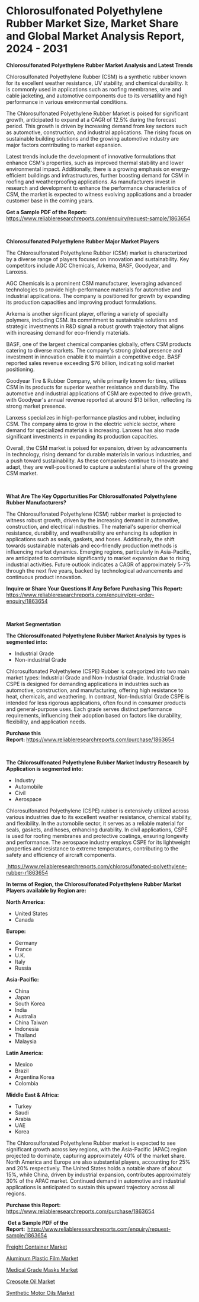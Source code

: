 <p><h1>Chlorosulfonated Polyethylene Rubber Market Size, Market Share and Global Market Analysis Report, 2024 - 2031</h1></p><p><strong>Chlorosulfonated Polyethylene Rubber Market Analysis and Latest Trends</strong></p>
<p><p>Chlorosulfonated Polyethylene Rubber (CSM) is a synthetic rubber known for its excellent weather resistance, UV stability, and chemical durability. It is commonly used in applications such as roofing membranes, wire and cable jacketing, and automotive components due to its versatility and high performance in various environmental conditions.</p><p>The Chlorosulfonated Polyethylene Rubber Market is poised for significant growth, anticipated to expand at a CAGR of 12.5% during the forecast period. This growth is driven by increasing demand from key sectors such as automotive, construction, and industrial applications. The rising focus on sustainable building solutions and the growing automotive industry are major factors contributing to market expansion. </p><p>Latest trends include the development of innovative formulations that enhance CSM's properties, such as improved thermal stability and lower environmental impact. Additionally, there is a growing emphasis on energy-efficient buildings and infrastructures, further boosting demand for CSM in roofing and weatherproofing applications. As manufacturers invest in research and development to enhance the performance characteristics of CSM, the market is expected to witness evolving applications and a broader customer base in the coming years.</p></p>
<p><strong>Get a Sample PDF of the Report:&nbsp;</strong> <a href="https://www.reliableresearchreports.com/enquiry/request-sample/1863654?utm_campaign=13&utm_medium=2&utm_source=Github&utm_content=ia&utm_term=11112024&utm_id=chlorosulfonated-polyethylene-rubber">https://www.reliableresearchreports.com/enquiry/request-sample/1863654</a></p>
<p>&nbsp;</p>
<p><strong>Chlorosulfonated Polyethylene Rubber Major Market Players</strong></p>
<p><p>The Chlorosulfonated Polyethylene Rubber (CSM) market is characterized by a diverse range of players focused on innovation and sustainability. Key competitors include AGC Chemicals, Arkema, BASF, Goodyear, and Lanxess.</p><p>AGC Chemicals is a prominent CSM manufacturer, leveraging advanced technologies to provide high-performance materials for automotive and industrial applications. The company is positioned for growth by expanding its production capacities and improving product formulations.</p><p>Arkema is another significant player, offering a variety of specialty polymers, including CSM. Its commitment to sustainable solutions and strategic investments in R&D signal a robust growth trajectory that aligns with increasing demand for eco-friendly materials.</p><p>BASF, one of the largest chemical companies globally, offers CSM products catering to diverse markets. The company's strong global presence and investment in innovation enable it to maintain a competitive edge. BASF reported sales revenue exceeding $76 billion, indicating solid market positioning.</p><p>Goodyear Tire & Rubber Company, while primarily known for tires, utilizes CSM in its products for superior weather resistance and durability. The automotive and industrial applications of CSM are expected to drive growth, with Goodyear's annual revenue reported at around $13 billion, reflecting its strong market presence.</p><p>Lanxess specializes in high-performance plastics and rubber, including CSM. The company aims to grow in the electric vehicle sector, where demand for specialized materials is increasing. Lanxess has also made significant investments in expanding its production capacities.</p><p>Overall, the CSM market is poised for expansion, driven by advancements in technology, rising demand for durable materials in various industries, and a push toward sustainability. As these companies continue to innovate and adapt, they are well-positioned to capture a substantial share of the growing CSM market.</p></p>
<p>&nbsp;</p>
<p><strong>What Are The Key Opportunities For Chlorosulfonated Polyethylene Rubber Manufacturers?</strong></p>
<p><p>The Chlorosulfonated Polyethylene (CSM) rubber market is projected to witness robust growth, driven by the increasing demand in automotive, construction, and electrical industries. The material's superior chemical resistance, durability, and weatherability are enhancing its adoption in applications such as seals, gaskets, and hoses. Additionally, the shift towards sustainable materials and eco-friendly production methods is influencing market dynamics. Emerging regions, particularly in Asia-Pacific, are anticipated to contribute significantly to market expansion due to rising industrial activities. Future outlook indicates a CAGR of approximately 5-7% through the next five years, backed by technological advancements and continuous product innovation.</p></p>
<p><strong>Inquire or Share Your Questions If Any Before Purchasing This Report:</strong> <a href="https://www.reliableresearchreports.com/enquiry/pre-order-enquiry/1863654?utm_campaign=13&utm_medium=2&utm_source=Github&utm_content=ia&utm_term=11112024&utm_id=chlorosulfonated-polyethylene-rubber">https://www.reliableresearchreports.com/enquiry/pre-order-enquiry/1863654</a></p>
<p>&nbsp;</p>
<p><strong>Market Segmentation</strong></p>
<p><strong>The Chlorosulfonated Polyethylene Rubber Market Analysis by types is segmented into:</strong></p>
<p><ul><li>Industrial Grade</li><li>Non-industrial Grade</li></ul></p>
<p><p>Chlorosulfonated Polyethylene (CSPE) Rubber is categorized into two main market types: Industrial Grade and Non-Industrial Grade. Industrial Grade CSPE is designed for demanding applications in industries such as automotive, construction, and manufacturing, offering high resistance to heat, chemicals, and weathering. In contrast, Non-Industrial Grade CSPE is intended for less rigorous applications, often found in consumer products and general-purpose uses. Each grade serves distinct performance requirements, influencing their adoption based on factors like durability, flexibility, and application needs.</p></p>
<p><strong>Purchase this Report:&nbsp;</strong><a href="https://www.reliableresearchreports.com/purchase/1863654?utm_campaign=13&utm_medium=2&utm_source=Github&utm_content=ia&utm_term=11112024&utm_id=chlorosulfonated-polyethylene-rubber">https://www.reliableresearchreports.com/purchase/1863654</a></p>
<p>&nbsp;</p>
<p><strong>The Chlorosulfonated Polyethylene Rubber Market Industry Research by Application is segmented into:</strong></p>
<p><ul><li>Industry</li><li>Automobile</li><li>Civil</li><li>Aerospace</li></ul></p>
<p><p>Chlorosulfonated Polyethylene (CSPE) rubber is extensively utilized across various industries due to its excellent weather resistance, chemical stability, and flexibility. In the automobile sector, it serves as a reliable material for seals, gaskets, and hoses, enhancing durability. In civil applications, CSPE is used for roofing membranes and protective coatings, ensuring longevity and performance. The aerospace industry employs CSPE for its lightweight properties and resistance to extreme temperatures, contributing to the safety and efficiency of aircraft components.</p></p>
<p><a href="https://www.reliableresearchreports.com/chlorosulfonated-polyethylene-rubber-r1863654?utm_campaign=13&utm_medium=2&utm_source=Github&utm_content=ia&utm_term=11112024&utm_id=chlorosulfonated-polyethylene-rubber">&nbsp;https://www.reliableresearchreports.com/chlorosulfonated-polyethylene-rubber-r1863654</a></p>
<p><strong>In terms of Region, the Chlorosulfonated Polyethylene Rubber Market Players available by Region are:</strong></p>
<p>
    <p> <strong> North America: </strong>
        <ul>
            <li>United States</li>
            <li>Canada</li>
        </ul>
        </p> 
    <p> <strong> Europe: </strong>
        <ul>
            <li>Germany</li>
            <li>France</li>
            <li>U.K.</li>
            <li>Italy</li>
            <li>Russia</li>
        </ul>
        </p> 
    <p> <strong> Asia-Pacific: </strong>
        <ul>
            <li>China</li>
            <li>Japan</li>
            <li>South Korea</li>
            <li>India</li>
            <li>Australia</li>
            <li>China Taiwan</li>
            <li>Indonesia</li>
            <li>Thailand</li>
            <li>Malaysia</li>
        </ul>
        </p> 
    <p> <strong> Latin America: </strong>
        <ul>
            <li>Mexico</li>
            <li>Brazil</li>
            <li>Argentina Korea</li>
            <li>Colombia</li>
        </ul>
        </p> 
    <p> <strong> Middle East & Africa: </strong>
        <ul>
            <li>Turkey</li>
            <li>Saudi</li>
            <li>Arabia</li>
            <li>UAE</li>
            <li>Korea</li>
        </ul>
    </p>
    </p>
<p><p>The Chlorosulfonated Polyethylene Rubber market is expected to see significant growth across key regions, with the Asia-Pacific (APAC) region projected to dominate, capturing approximately 40% of the market share. North America and Europe are also substantial players, accounting for 25% and 20% respectively. The United States holds a notable share of about 15%, while China, driven by industrial expansion, contributes approximately 30% of the APAC market. Continued demand in automotive and industrial applications is anticipated to sustain this upward trajectory across all regions.</p></p>
<p><strong>Purchase this Report: </strong><a href="https://www.reliableresearchreports.com/purchase/1863654?utm_campaign=13&utm_medium=2&utm_source=Github&utm_content=ia&utm_term=11112024&utm_id=chlorosulfonated-polyethylene-rubber">https://www.reliableresearchreports.com/purchase/1863654</a></p>
<p>&nbsp;<strong>Get a Sample PDF of the Report:&nbsp;&nbsp;</strong><a href="https://www.reliableresearchreports.com/enquiry/request-sample/1863654?utm_campaign=13&utm_medium=2&utm_source=Github&utm_content=ia&utm_term=11112024&utm_id=chlorosulfonated-polyethylene-rubber">https://www.reliableresearchreports.com/enquiry/request-sample/1863654</a></p>
<p><strong></strong></p>
<p><p><a href="https://www.linkedin.com/pulse/strategic-roadmap-global-freight-container-market-insights-hlavf?utm_campaign=13&utm_medium=2&utm_source=Github&utm_content=ia&utm_term=11112024&utm_id=chlorosulfonated-polyethylene-rubber">Freight Container Market</a></p><p><a href="https://github.com/roydonhol47/Market-Research-Report-List-1/blob/main/aluminum-plastic-film-market.md?utm_campaign=13&utm_medium=2&utm_source=Github&utm_content=ia&utm_term=11112024&utm_id=chlorosulfonated-polyethylene-rubber">Aluminum Plastic Film Market</a></p><p><a href="https://issuu.com/reportprime-2/docs/medical-grade-masks-market-size-203_2d2f7716fdb91d?utm_campaign=13&utm_medium=2&utm_source=Github&utm_content=ia&utm_term=11112024&utm_id=chlorosulfonated-polyethylene-rubber">Medical Grade Masks Market</a></p><p><a href="https://github.com/pinesamshigoz/Market-Research-Report-List-1/blob/main/creosote-oil-market.md?utm_campaign=13&utm_medium=2&utm_source=Github&utm_content=ia&utm_term=11112024&utm_id=chlorosulfonated-polyethylene-rubber">Creosote Oil Market</a></p><p><a href="https://www.linkedin.com/pulse/global-synthetic-motor-oils-market-comprehensive-analysis-wjv6f?utm_campaign=13&utm_medium=2&utm_source=Github&utm_content=ia&utm_term=11112024&utm_id=chlorosulfonated-polyethylene-rubber">Synthetic Motor Oils Market</a></p></p>